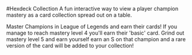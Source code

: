 #Hexdeck Collection
A fun interactive way to view a player champion mastery as a card collection spread out on a table.

Master Champions in League of Legends and earn their cards! If you manage to reach mastery level 4 you'll earn their 'basic' card. Grind out mastery level 5 and earn yourself earn an S on that champion and a rare version of the card will be added to your collection!
